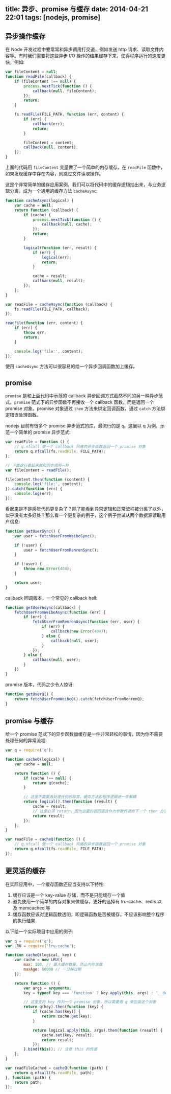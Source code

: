 title: 异步、promise 与缓存
date: 2014-04-21 22:01
tags: [nodejs, promise]
---

## 异步操作缓存

在 Node 开发过程中要常常和异步调用打交道，例如发送 http 请求、读取文件内容等。有时我们需要将这些异步 I/O 操作的结果缓存下来，使得程序运行的速度更快，例如:

```javascript
var fileContent = null;
function readFile(callback) {
    if (fileContent !== null) {
        process.nextTick(function () {
            callback(null, fileContent);
        });
        return;
    }

    fs.readFile(FILE_PATH, function (err, content) {
        if (err) {
            callback(err);
            return;
        }

        fileContent = content;
        callback(null, content);
    });
}
```

上面的代码用 `fileContent` 变量做了一个简单的内存缓存，在 `readFile` 函数中，如果发现缓存中存在内容，则跳过文件读取操作。

这是个非常简单的缓存应用案例，我们可以将代码中的缓存逻辑抽出来，与业务逻辑分离，成为一个通用的缓存方法 `cacheAsync`:

```javascript
function cacheAsync(logical) {
    var cache = null;
    return function (callback) {
        if (cache) {
            process.nextTick(function () {
                callback(null, cache);
            });
            return;
        }

        logical(function (err, result) {
            if (err) {
                logical(err);
                return;
            }

            cache = result;
            callback(null, result);
        });
    };
}

var readFile = cacheAsync(function (callback) {
    fs.readFile(FILE_PATH, callback);
});

readFile(function (err, content) {
    if (err) {
        throw err;
        return;
    }

    console.log('file:', content);
});
```

使用 `cacheAsync` 方法可以很容易的给一个异步回调函数加上缓存。

## promise

`promise` 是和上面代码中示范的 callback 异步回调方式截然不同的另一种异步范式。`promise` 范式下的异步函数不再接收一个 callback 函数，而是返回一个 promise 对象。promise 对象通过 `then` 方法来绑定回调函数，通过 `catch` 方法绑定错误处理函数。

nodejs 目前有很多个 promise 异步范式的库，最流行的是 `q`。这里以 q 为例，示范一个简单的 promise 异步范式:

```javascript
var readFile = function () {
    // q.nfcall 使一个 callback 风格的异步函数返回一个 promise 对象
    return q.nfcall(fs.readFile, FILE_PATH);
};

// 下面这行看起来就和同步调用一样
var fileContent = readFile();

fileContent.then(function (content) {
    console.log('file:', content);
}).catch(function (err) {
    console.log(err);
});
```

看起来是不是感觉代码更复杂了？除了能看到异常逻辑和正常流程被分离了以外，似乎没有太多好处？那么看一个更复杂的例子，这个例子尝试从两个数据源读取用户信息:

```javascript
function getUserSync() {
    var user = fetchUserFromWeiboSync();

    if (!user) {
        user = fetchUserFromRenrenSync();
    }

    if (!user) {
        throw new Error(404);
    }

    return user;
}
```

callback 回调版本，一个常见的 callback hell:

```javascript
function getUserAsync(callback) {
    fetchUserFromWeiboAsync(function (err) {
        if (err) {
            fetchUserFromRenrenAsync(function (err, user) {
                if (err) {
                    callback(new Error(404));
                } else {
                    callback(null, user);
                }
            });
        } else {
            callback(null, user);
        }
    })
}
```

promise 版本，代码之少令人惊讶:

```javascript
function getUserQ() {
    return fetchUserFromWeiboQ().catch(fetchUserFromRenrenQ);
}
```

## promise 与缓存

给一个 promise 范式下的异步函数加缓存是一件非常轻松的事情，因为你不需要处理任何的异常流程:

```javascript
var q = require('q');

function cacheQ(logical) {
    var cache = null;

    return function () {
        if (cache !== null) {
            return q(cache);
        }

        // 这里不需要再处理任何的异常，缓存方法和程序逻辑进一步解耦
        return logical().then(function (result) {
            cache = result;
            // 这里必须 return，因为这里的返回值会作为参数传递给下一个 then 方法绑定的回调函数
            return result;
        });
    };
}

var readFile = cacheQ(function () {
    // q.nfcall 使一个 callback 风格的异步函数返回一个 promise 对象
    return q.nfcall(fs.readFile, FILE_PATH);
});
```

## 更灵活的缓存 

在实际应用中，一个缓存函数还应当支持以下特性:

1. 缓存应该是一个 key-value 存储，而不是只能缓存一个值
2. 避免使用一个简单的内存对象来做缓存，更好的选择有 lru-cache、redis 以及 memcached 等
3. 缓存函数应该对逻辑函数透明，即逻辑函数是否被缓存，不应该影响整个程序的执行结果

以下给一个实际项目中应用的例子:

```javascript
var q = require('q');
var LRU = require('lru-cache');

function cacheQ(logical, key) {
    var cache = new LRU({
        max: 100, // 最大缓存数量，防止内存泄露
        maxAge: 60000 // 一分钟过期
    });

    return function () {
        var args = arguments;
        key = typeof key === 'function' ? key.apply(this, args) : '__default__';

        // 这里支持 key 作为一个 promise 对象，所以需要用 q 来包装这个对象
        return q(key).then(function (key) {
            if (cache.has(key)) {
                return cache.get(key);
            }

            return logical.apply(this, args).then(function (result) {
                cache.set(key, result);
                return result;
            });
        }.bind(this)); // 注意 this 的传递
    };
}

var readFileCached = cacheQ(function (path) {
    return q.nfcall(fs.readFile, path);
}, function (path) {
    return path;
});
```
